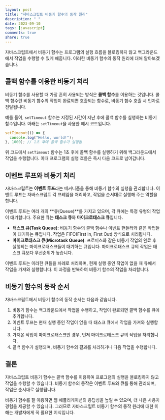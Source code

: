 ```yaml
---
layout: post
title: "자바스크립트 비동기 함수의 동작 원리"
description: " "
date: 2023-09-10
tags: [javascript]
comments: true
share: true
---
```


자바스크립트에서 비동기 함수는 프로그램의 실행 흐름을 블로킹하지 않고 백그라운드에서 작업을 수행할 수 있게 해줍니다. 이러한 비동기 함수의 동작 원리에 대해 알아보겠습니다.

## 콜백 함수를 이용한 비동기 처리

비동기 함수를 사용할 때 가장 흔히 사용되는 방식은 **콜백 함수**를 이용하는 것입니다. 콜백 함수란 비동기 함수의 작업이 완료되면 호출되는 함수로, 비동기 함수 호출 시 인자로 전달됩니다.

예를 들어, `setTimeout` 함수는 지정된 시간이 지난 후에 콜백 함수를 실행하는 비동기 함수입니다. 아래는 `setTimeout`을 사용한 예시 코드입니다.

```javascript
setTimeout(() => {
  console.log("Hello, world!");
}, 1000); // 1초 후에 콜백 함수가 실행됨
```

위 코드에서 `setTimeout` 함수는 1초 후에 콜백 함수를 실행하기 위해 백그라운드에서 작업을 수행합니다. 이때 프로그램의 실행 흐름은 즉시 다음 코드로 넘어갑니다.

## 이벤트 루프와 비동기 처리

자바스크립트는 **이벤트 루프**라는 메커니즘을 통해 비동기 함수의 실행을 관리합니다. 이벤트 루프는 자바스크립트 각 프레임을 처리하고, 작업을 순서대로 실행해 주는 역할을 합니다.

이벤트 루프는 여러 개의 **큐(Queue)**를 가지고 있으며, 각 큐에는 특정 유형의 작업이 대기합니다. 주요한 큐는 **태스크 큐**와 **마이크로태스크 큐**입니다.

- **태스크 큐(Task Queue)**: 비동기 함수의 콜백 함수나 이벤트 핸들러와 같은 작업들이 대기하는 큐입니다. 작업은 FIFO(First In, First Out) 방식으로 처리됩니다.
- **마이크로태스크 큐(Microtask Queue)**: 프로미스와 같은 비동기 작업의 완료 후 실행되는 마이크로태스크들이 대기하는 큐입니다. 마이크로태스크 큐의 작업은 태스크 큐보다 우선순위가 높습니다.

이벤트 루프는 이러한 큐들을 차례로 처리하며, 현재 실행 중인 작업이 없을 때 큐에서 작업을 가져와 실행합니다. 이 과정을 반복하여 비동기 함수의 작업을 처리합니다.

## 비동기 함수의 동작 순서

자바스크립트에서 비동기 함수의 동작 순서는 다음과 같습니다.

1. 비동기 함수는 백그라운드에서 작업을 수행하고, 작업이 완료되면 콜백 함수를 큐에 추가합니다.
2. 이벤트 루프는 현재 실행 중인 작업이 없을 때 태스크 큐에서 작업을 가져와 실행합니다.
3. 가져온 작업이 마이크로태스크인 경우, 먼저 마이크로태스크 큐의 작업을 처리합니다.
4. 콜백 함수가 실행되며, 비동기 함수의 결과를 처리하거나 다음 작업을 수행합니다.

## 결론

자바스크립트 비동기 함수는 콜백 함수를 이용하여 프로그램의 실행을 블로킹하지 않고 작업을 수행할 수 있습니다. 비동기 함수의 동작은 이벤트 루프와 큐를 통해 관리되며, 작업은 순서대로 실행됩니다.

비동기 함수를 잘 이용하면 웹 애플리케이션의 응답성을 높일 수 있으며, 더 나은 사용자 경험을 제공할 수 있습니다. 그러므로 자바스크립트 비동기 함수의 동작 원리에 대한 이해는 개발자에게 꼭 필요한 지식입니다.